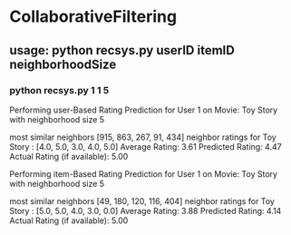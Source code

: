 # CollaborativeFiltering

## usage: python recsys.py userID itemID neighborhoodSize

### python recsys.py 1 1 5

Performing user-Based Rating Prediction for User 1 on Movie: Toy Story  with neighborhood size 5

most similar neighbors [915, 863, 267, 91, 434]
neighbor ratings for Toy Story : [4.0, 5.0, 3.0, 4.0, 5.0]
Average Rating: 3.61
Predicted Rating: 4.47
Actual Rating (if available): 5.00

Performing item-Based Rating Prediction for User 1 on Movie: Toy Story  with neighborhood size 5

most similar neighbors [49, 180, 120, 116, 404]
neighbor ratings for Toy Story : [5.0, 5.0, 4.0, 3.0, 0.0]
Average Rating: 3.88
Predicted Rating: 4.14
Actual Rating (if available): 5.00
